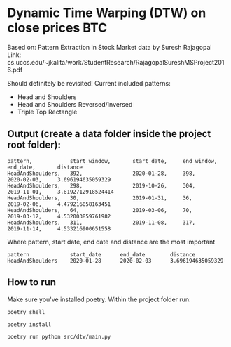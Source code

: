 # Dynamic Time Warping (DTW) on close prices BTC

Based on: Pattern Extraction in Stock Market data by Suresh Rajagopal  
Link: cs.uccs.edu/~jkalita/work/StudentResearch/RajagopalSureshMSProject2016.pdf

Should definitely be revisited! Current included patterns:  

- Head and Shoulders
- Head and Shoulders Reversed/Inversed
- Triple Top Rectangle

## Output (create a data folder inside the project root folder):

```
pattern,            start_window,       start_date,     end_window,     end_date,       distance
HeadAndShoulders,   392,                2020-01-28,     398,            2020-02-03,     3.696194635059329
HeadAndShoulders,   298,                2019-10-26,     304,            2019-11-01,     3.8192712918524414
HeadAndShoulders,   30,                 2019-01-31,     36,             2019-02-06,     4.479216058163451
HeadAndShoulders,   64,                 2019-03-06,     70,             2019-03-12,     4.532003859761982
HeadAndShoulders,   311,                2019-11-08,     317,            2019-11-14,     4.533216900651558
```

Where pattern, start date, end date and distance are the most important

```
pattern             start_date      end_date        distance
HeadAndShoulders    2020-01-28      2020-02-03      3.696194635059329
```


## How to run
Make sure you've installed poetry. Within the project folder run:

```
poetry shell
```

```
poetry install
```

```
poetry run python src/dtw/main.py
```
